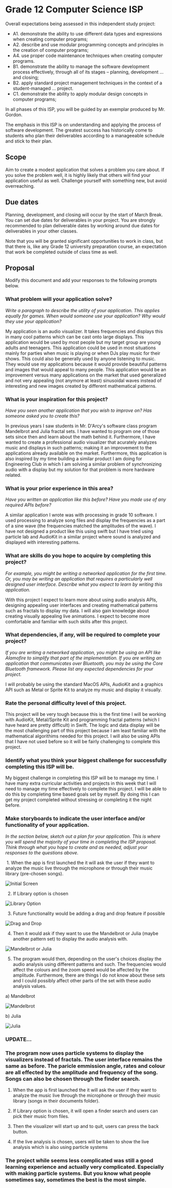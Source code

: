 # Grade 12 Computer Science ISP

Overall expectations being assessed in this independent study project:

* A1. 	demonstrate the ability to use different data types and expressions when creating computer programs;
* A2. 	describe and use modular programming concepts and principles in the creation of computer programs;
* A4. 	use proper code maintenance techniques when creating computer programs.
* B1. 	demonstrate the ability to manage the software development process effectively, through all of its stages – planning, development ... and closing;
* B2. 	apply standard project management techniques in the context of a student-managed ... project.
* C1. 	demonstrate the ability to apply modular design concepts in computer programs;

In all phases of this ISP, you will be guided by an exemplar produced by Mr. Gordon.

The emphasis in this ISP is on understanding and applying the process of software development. The greatest success has historically come to students who plan their deliverables according to a manageeable schedule and stick to their plan.

## Scope

Aim to create a modest application that solves a problem you care about. If you solve the problem well, it is highly likely that others will find your application useful as well. Challenge yourself with something new, but avoid overreaching.

## Due dates

Planning, development, and closing will occur by the start of March Break. You can set due dates for deliverables in your project. You are strongly recommended to plan deliverable dates by working around due dates for deliverables in your other classes.

Note that you will be granted significant opportunities to work in class, but that there is, like any Grade 12 university preparation course, an expectation that work be completed outside of class time as well.

## Proposal

Modify this document and add your responses to the following prompts below.

### What problem will your application solve?

*Write a paragraph to describe the utility of your application. This applies equally for games. When would someone use your application? Why would they use your application?*

My application is an audio visualizer. It takes frequencies and displays this in many cool patterns which can be cast onto large displays. This application would be used by most people but my target group are young adults and teenagers. This application could be used in most situations mainly for parties when music is playing or when DJs play music for their shows. This could also be generally used by anyone listening to music. They would use my applications because it would provide beautiful patterns and images that would appeal to many people. This application would be an improvement versus many applications on the market that used generalized and not very appealing (not anymore at least) sinusoidal waves instead of interesting and new images created by different mathematical patterns. 

### What is your inspiration for this project?

*Have you seen another application that you wish to improve on? Has someone asked you to create this?*

In previous years I saw students in Mr. D'Arcy's software class program Mandelbrot and Julia fractal sets. I have wanted to program one of those sets since then and learn about the math behind it. Furthermore, I have wanted to create a professional audio visualizer that acurately analyzes music and displays in such patterns; making it an improvement to the applications already available on the market. Furthermore, this application is also inspired by my time building a similar product I am doing for Engineering Club in which I am solving a similar problem of synchronizing audio with a display but my solution for that problem is more hardware related. 

### What is your prior experience in this area?

*Have you written an application like this before? Have you made use of any required APIs before?*

A similar application I wrote was with processing in grade 10 software. I used processing to analyze song files and display the frequencies as a part of a sine wave (the frequencies matched the amplitudes of the wave). I have not designed a product like this using swift but I have tried using particle lab and AudioKit in a similar project where sound is analyzed and displayed with interesting patterns. 

### What are skills do you hope to acquire by completing this project?

*For example, you might be writing a networked application for the first time. Or, you may be writing an application that requires a particularly well designed user interface. Describe what you expect to learn by writing this application.*

With this project I expect to learn more about using audio analysis APIs, designing appealing user interfaces and creating mathematical patterns such as fractals to display my data. I will also gain knowledge about creating visually appealing live animations. I expect to become more comfortable and familiar with such skills after this project.

### What dependencies, if any, will be required to complete your project?

*If you are writing a networked application, you might be using an API like Alamofire to simplify that part of the implementation. If you are writing an application that communicates over Bluetooth, you may be using the Core Bluetooth framework. Please list any expected dependencies for your project.*

I will probably be using the standard MacOS APIs, AudioKit and a graphics API such as Metal or Sprite Kit to analyze my music and display it visually.

### Rate the personal difficulty level of this project.

This project will be very tough because this is the first time I will be working with AudioKit, Metal/Sprite Kit and programming fractal patterns (which I have heard are pretty difficult) in Swift. The logic and data display will be the most challenging part of this project because I am least familiar with the mathematical algorithims needed for this project. I will also be using APIs that I have not used before so it will be fairly challenging to complete this project.

### Identify what you think your biggest challenge for successfully completing this ISP will be.

My biggest challenge in completing this ISP will be to manage my time. I have many extra curricular activities and projects in this week that I will need to manage my time effectively to complete this project. I will be able to do this by completing time based goals set by myself. By doing this I can get my project completed without stressing or completing it the night before. 


### Make storyboards to indicate the user interface and/or functionality of your application.

*In the section below, sketch out a plan for your application. This is where you will spend the majority of your time in completing the ISP proposal. Think through what you hope to create and as needed, adjust your responses to the questions above.*

 1. When the app is first launched the it will ask the user if they want to analyze the music live through the microphone or through their music library (pre-chosen songs).
 
 ![Initial Screen](https://github.com/rsgc-bagga-p/ics4u-isp-audio-visualizer-app/blob/master/Audio%20Visualizer/SoftwareISPPhoto1.jpeg?raw=true)

 2. If Library option is chosen
 
 ![Library Option](https://github.com/rsgc-bagga-p/ics4u-isp-audio-visualizer-app/blob/master/Audio%20Visualizer/SoftwareISPLibrary.jpg?raw=true)
 
 3. Future functionality would be adding a drag and drop feature if possible
 
 ![Drag and Drop](https://github.com/rsgc-bagga-p/ics4u-isp-audio-visualizer-app/blob/master/Audio%20Visualizer/SoftwareISPDragandDrop.jpg?raw=true)
 
 4. Then it would ask if they want to use the Mandelbrot or Julia (maybe another pattern set) to display the audio analysis with. 
 
 ![Mandelbrot or Julia](https://github.com/rsgc-bagga-p/ics4u-isp-audio-visualizer-app/blob/5edeedc892f5b1c2edb6a4ed576a42952235ce4d/Audio%20Visualizer/SoftwareISPPhoto2.jpeg?raw=true)

 5. The program would then, depending on the user's choices display the audio analysis using different patterns and such. The frequencies would affect the colours and the zoom speed would be affected by the amplitude. Furthermore, there are things I do not know about these sets and I could possibly affect other parts of the set with these audio analysis values.
 
 a) Mandelbrot
 
 ![Mandelbrot](https://github.com/rsgc-bagga-p/ics4u-isp-audio-visualizer-app/blob/5edeedc892f5b1c2edb6a4ed576a42952235ce4d/Audio%20Visualizer/SoftwareISPMandelbrot.jpeg?raw=true)
 
 b) Julia
 
 ![Julia](https://github.com/rsgc-bagga-p/ics4u-isp-audio-visualizer-app/blob/5edeedc892f5b1c2edb6a4ed576a42952235ce4d/Audio%20Visualizer/SoftwareISPJulia.jpeg?raw=true)

### UPDATE...

### The program now uses particle systems to display the visualizers instead of fractals. The user interface remains the same as before. The paricle emmission angle, rates and colour are all effected by the amplitude and frequency of the song. Songs can also be chosen through the finder search. 

1. When the app is first launched the it will ask the user if they want to analyze the music live through the microphone or through their music library (songs in their documents folder).

2. If Library option is chosen, it will open a finder search and users can pick their music from files.

3. Then the visualizer will start up and to quit, users can press the back button.

4. If the live analysis is chosen, users will be taken to show the live analysis which is also using particle systems

### The project while seems less complicated was still a good learning experience and actually very complicated. Especially with making particle systems. But you know what people sometimes say, sometimes the best is the most simple.
